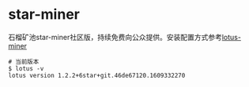 # star-miner
石榴矿池star-miner社区版，持续免费向公众提供。安装配置方式参考[lotus-miner](https://github.com/shannon-6block/lotus-miner)

```shell
# 当前版本
$ lotus -v
lotus version 1.2.2+6star+git.46de67120.1609332270
```